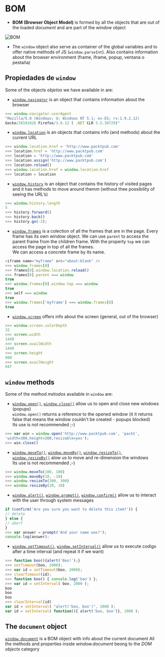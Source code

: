 # BOM

- **BOM (Browser Object Model)** is formed by all the objects that are out of the loaded _document_ and are part of the _window_ object

![BOM](https://raw.githubusercontent.com/juanmaguitar/javascript-notes/master/markdown-en/11-browser-environment/img/bom.png)

- The `window` object also serve as container of the global variables and to offer native methods of JS (`window.parseInt`). Also contains information about the browser environment (frame, iframe, popup, ventana o pestaña)

## Propiedades de `window`

Some of the objects _objetos_ we have available in are:

- [`window.navigator`](https://developer.mozilla.org/en/DOM/window.navigator) is an object that contains information about the browser  

```javascript
>>> window.navigator.userAgent
"Mozilla/5.0 (Windows; U; Windows NT 5.1; es-ES; rv:1.9.2.12)
Gecko/20101026 Firefox/3.6.12 ( .NET CLR 3.5.30729)"
```

- [`window.location`](https://developer.mozilla.org/en/DOM/window.location) is an objects that contains info (and methods) about the current URL

```javascript
>>> window.location.href = 'http://www.packtpub.com'
>>> location.href = 'http://www.packtpub.com'
>>> location = 'http://www.packtpub.com'
>>> location.assign('http://www.packtpub.com')
>>> location.reload()
>>> window.location.href = window.location.href
>>> location = location
```

- [`window.history`](https://developer.mozilla.org/en/DOM/window.history) is an object that contains the history of visited pages and it has methods to move around themm (without thee possibility of seeing the URL’s)

```javascript
>>> window.history.length
5
>>> history.forward()
>>> history.back()
>>> history.go(-2);
```

- [`window.frames`](https://developer.mozilla.org/en/DOM/window.frames) is a colection of all the frames that are in the page.
Every frame has its own window object.
We can use `parent` to access the parent frame from the children frame.
With the property `top` we can access the page in top of all the frames.  
We can access a concrete frame by its name.

```javascript
<iframe name="myframe" src="about:blank" />
>>> window.frames[0]
>>> frames[0].window.location.reload()
>>> frames[0].parent === window
true
>>> window.frames[0].window.top === window
true
>>> self === window
true
>>> window.frames['myframe'] === window.frames[0]
true
```

- [`window.screen`](https://developer.mozilla.org/en/DOM/window.screen) offers info about the screen (general, out of the browser)

```javascript
>>> window.screen.colorDepth
32
>>> screen.width
1440
>>> screen.availWidth
1440
>>> screen.height
900
>>> screen.availHeight
847
```

## `window` methods

Some of the method _métodos_ available in `window` are:

- [`window.open()`](https://developer.mozilla.org/en/DOM/window.open), [`window.close()`](https://developer.mozilla.org/en/DOM/window.close) allow us to open and close new windows (popups)  
`window.open()` returns a reference to the opened window (it it returns false that means the window couldn't be created - popups blocked)  
Its use is not recommended ;-)


```javascript
>>> var win = window.open('http://www.packtpub.com', 'packt',
'width=300,height=300,resizable=yes');
>>> win.close()
```

- [`window.moveTo()`](https://developer.mozilla.org/en/DOM/window.moveTo), [`window.moveBy()`](https://developer.mozilla.org/en/DOM/window.moveBy), [`window.resizeTo()`](https://developer.mozilla.org/en/DOM/window.resizeTo), [`window.resizeBy()`](https://developer.mozilla.org/en/DOM/window.resizeBy) alow us to move and re-dimension the windows  
Its use is not recommended ;-)

```javascript
>>> window.moveTo(100, 100)
>>> window.moveBy(10, -10)
>>> window.resizeTo(300, 300)
>>> window.resizeBy(20, 10)
```

- [`window.alert()`](https://developer.mozilla.org/en/DOM/window.alert), [`window.prompt()`](https://developer.mozilla.org/en/DOM/window.prompt), [`window.confirm()`](https://developer.mozilla.org/en/DOM/window.confirm) allow us to interact with the user through system messages

```javascript
if (confirm('Are you sure you want to delete this item?')) {
// delete
} else {
// abort
}
>>> var answer = prompt('And your name was?');
console.log(answer);
```
    
- [`window.setTimeout()`](https://developer.mozilla.org/en-US/docs/Web/API/WindowTimers.setTimeout), [`window.setInterval()`](https://developer.mozilla.org/en-US/docs/Web/API/WindowTimers.setInterval) allow us to execute codigo after a time interval (and repeat it if we want)

```javascript
>>> function boo(){alert('Boo!');}
>>> setTimeout(boo, 2000);
>>> var id = setTimeout(boo, 2000);
>>> clearTimeout(id);
>>> function boo() { console.log('boo') };
>>> var id = setInterval( boo, 2000 );
boo
boo
boo
>>> clearInterval(id)
var id = setInterval( "alert('boo, boo')", 2000 );
var id = setInterval( function(){ alert('boo, boo')}, 2000 );
```

## The `document` object

[`window.document`](https://developer.mozilla.org/en/DOM/window.document) is a BOM object with info about the current document
All the methods and properties inside _window.document_ beong to the _DOM objects_ category
